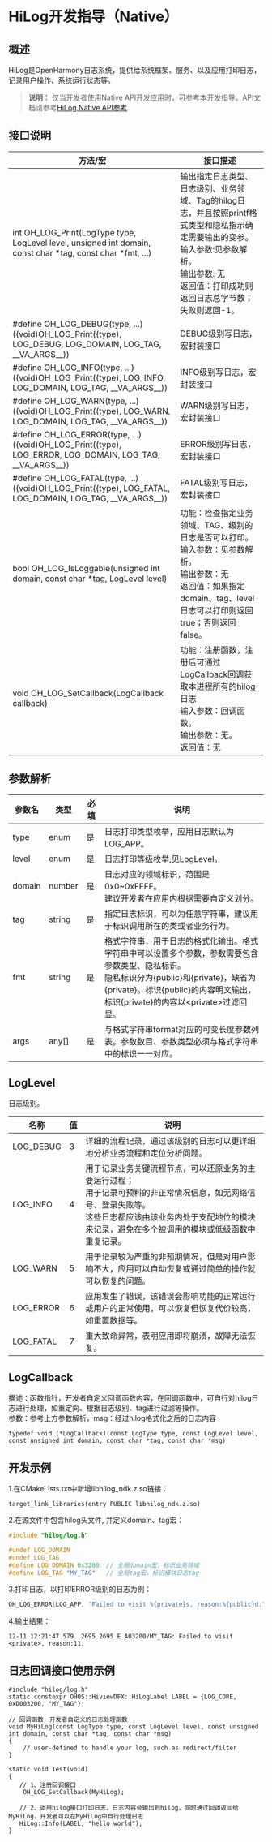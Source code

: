 # HiLog开发指导（Native）
## 概述
HiLog是OpenHarmony日志系统，提供给系统框架、服务、以及应用打印日志，记录用户操作、系统运行状态等。
> **说明：**
> 仅当开发者使用Native API开发应用时，可参考本开发指导。API文档请参考[HiLog Native API参考](../reference/apis-performance-analysis-kit/_hi_log.md)

## 接口说明
| 方法/宏 | 接口描述 | 
| -------- | -------- |
| int OH_LOG_Print(LogType type, LogLevel level, unsigned int domain, const char *tag, const char *fmt, ...) | 输出指定日志类型、日志级别、业务领域、Tag的hilog日志，并且按照printf格式类型和隐私指示确定需要输出的变参。<br/>输入参数:见参数解析。<br/>输出参数:&nbsp;无<br/>返回值：打印成功则返回日志总字节数；失败则返回-1。| 
| #define OH_LOG_DEBUG(type, ...) ((void)OH_LOG_Print((type), LOG_DEBUG, LOG_DOMAIN, LOG_TAG, \_\_VA_ARGS\_\_))| DEBUG级别写日志，宏封装接口 | 
| #define OH_LOG_INFO(type, ...) ((void)OH_LOG_Print((type), LOG_INFO, LOG_DOMAIN, LOG_TAG, \_\_VA_ARGS\_\_)) | INFO级别写日志，宏封装接口 | 
| #define OH_LOG_WARN(type, ...) ((void)OH_LOG_Print((type), LOG_WARN, LOG_DOMAIN, LOG_TAG, \_\_VA_ARGS\_\_)) | WARN级别写日志，宏封装接口 | 
| #define OH_LOG_ERROR(type, ...) ((void)OH_LOG_Print((type), LOG_ERROR, LOG_DOMAIN, LOG_TAG, \_\_VA_ARGS\_\_)) | ERROR级别写日志，宏封装接口 | 
| #define OH_LOG_FATAL(type, ...) ((void)OH_LOG_Print((type), LOG_FATAL, LOG_DOMAIN, LOG_TAG, \_\_VA_ARGS\_\_)) | FATAL级别写日志，宏封装接口 | 
| bool OH_LOG_IsLoggable(unsigned int domain, const char *tag, LogLevel level) | 功能：检查指定业务领域、TAG、级别的日志是否可以打印。<br/>输入参数：见参数解析。<br/>输出参数：无<br/>返回值：如果指定domain、tag、level日志可以打印则返回true；否则返回false。 |
| void OH_LOG_SetCallback(LogCallback callback) | 功能：注册函数，注册后可通过LogCallback回调获取本进程所有的hilog日志<br/>输入参数：回调函数。<br/>输出参数：无。<br/>返回值：无 |

## 参数解析
| 参数名 | 类型   | 必填 | 说明                                                         |
| ------ | ------ | ---- | ------------------------------------------------------------ |
| type   | enum   | 是   | 日志打印类型枚举，应用日志默认为LOG_APP。 |
| level  | enum   | 是   | 日志打印等级枚举,见LogLevel。 |
| domain | number | 是   | 日志对应的领域标识，范围是0x0~0xFFFF。<br/>建议开发者在应用内根据需要自定义划分。  |
| tag    | string | 是   | 指定日志标识，可以为任意字符串，建议用于标识调用所在的类或者业务行为。 |
| fmt    | string | 是   | 格式字符串，用于日志的格式化输出。格式字符串中可以设置多个参数，参数需要包含参数类型、隐私标识。<br/>隐私标识分为{public}和{private}，缺省为{private}。标识{public}的内容明文输出，标识{private}的内容以\<private>过滤回显。 |
| args   | any[]  | 是   | 与格式字符串format对应的可变长度参数列表。参数数目、参数类型必须与格式字符串中的标识一一对应。 |
## LogLevel
日志级别。

| 名称  |   值   | 说明                                                         |
| ----- | ------ | ------------------------------------------------------------ |
| LOG_DEBUG | 3      | 详细的流程记录，通过该级别的日志可以更详细地分析业务流程和定位分析问题。 |
| LOG_INFO  | 4      | 用于记录业务关键流程节点，可以还原业务的主要运行过程；<br/>用于记录可预料的非正常情况信息，如无网络信号、登录失败等。<br/>这些日志都应该由该业务内处于支配地位的模块来记录，避免在多个被调用的模块或低级函数中重复记录。 |
| LOG_WARN  | 5      | 用于记录较为严重的非预期情况，但是对用户影响不大，应用可以自动恢复或通过简单的操作就可以恢复的问题。 |
| LOG_ERROR | 6      | 应用发生了错误，该错误会影响功能的正常运行或用户的正常使用，可以恢复但恢复代价较高，如重置数据等。 |
| LOG_FATAL | 7      | 重大致命异常，表明应用即将崩溃，故障无法恢复。 
## LogCallback
描述：函数指针，开发者自定义回调函数内容，在回调函数中，可自行对hilog日志进行处理，如重定向、根据日志级别、tag进行过滤等操作。<br/>
参数：参考上方参数解析，msg：经过hilog格式化之后的日志内容
```
typedef void (*LogCallback)(const LogType type, const LogLevel level, const unsigned int domain, const char *tag, const char *msg)
```

## 开发示例
1.在CMakeLists.txt中新增libhilog_ndk.z.so链接：
```
target_link_libraries(entry PUBLIC libhilog_ndk.z.so)
```
2.在源文件中包含hilog头文件, 并定义domain、tag宏：
```c++
#include "hilog/log.h"
```

```c++
#undef LOG_DOMAIN
#undef LOG_TAG
#define LOG_DOMAIN 0x3200  // 全局domain宏，标识业务领域
#define LOG_TAG "MY_TAG"   // 全局tag宏，标识模块日志tag
```
3.打印日志，以打印ERROR级别的日志为例：
```c++
OH_LOG_ERROR(LOG_APP, "Failed to visit %{private}s, reason:%{public}d.", url, errno);
```
4.输出结果：
```
12-11 12:21:47.579  2695 2695 E A03200/MY_TAG: Failed to visit <private>, reason:11.
```
## 日志回调接口使用示例
```
#include "hilog/log.h"
static constexpr OHOS::HiviewDFX::HiLogLabel LABEL = {LOG_CORE, 0xD003200, "MY_TAG"};

// 回调函数，开发者自定义的日志处理函数
void MyHiLog(const LogType type, const LogLevel level, const unsigned int domain, const char *tag, const char *msg)
{
    // user-defined to handle your log, such as redirect/filter
}

static void Test(void)
{
   // 1、注册回调接口
    OH_LOG_SetCallback(MyHiLog);
    
   // 2、调用hilog接口打印日志，日志内容会输出到hilog，同时通过回调返回给MyHiLog，开发者可以在MyHiLog中自行处理日志
   HiLog::Info(LABEL, "hello world");
}
```